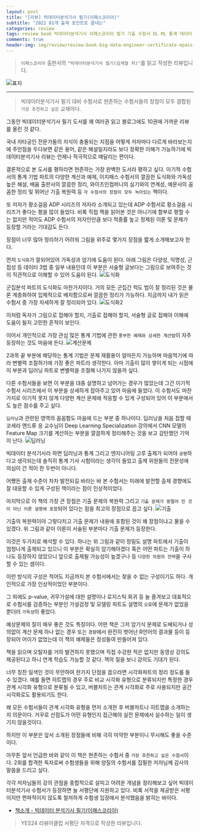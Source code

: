 ```yaml
---  
layout: post  
title: "[리뷰] 빅데이터분석기사 필기(이패스코리아)"  
subtitle: "2022 81개 출제 포인트로 끝내는"  
categories: review  
tags: review book 빅데이터분석기사 이패스코리아 필기 기출 수험서 DL ML 통계 데이터 탐색 EDA 정제 알고리즘    
comments: true  
header-img: img/review/review-book-big-data-engineer-certificate-epass-1.png
---  
```

  
> `이패스코리아` 출판사의 `"빅데이터분석기사 필기(김계철 저)"`를 읽고 작성한 리뷰입니다.  

![표지](https://telegeam.github.io/assets/img/review/review-book-big-data-engineer-certificate-epass-1.png)  

---

> 빅데이터분석기사 필기 대비 수험서로 현존하는 수험서들의 장점이 모두 결합된 `가장 추천하고 싶은` 교재이다.

그동안 빅데이터분석기사 필기 도서를 꽤 여러권 읽고 블로그에도 10권에 가까운 리뷰를 올린 것 같다. 

국내 자타공인 전문가들의 지식이 충돌되는 지점을 어떻게 저자마다 다르게 바라보는지에 주안점을 두다보면 같은 용어, 같은 해설일지라도 보다 정확한 이해가 가능하기에 빅데이터분석기사 리뷰는 언제나 적극적으로 매달리는 편이다. 

결론적으로 본 도서를 평하라면 현존하는 가장 완벽한 도서라 평하고 싶다. 이기적 수험서의 통계 기법 파트의 다양한 계산과 예제, 이지패스 수험서의 깔끔한 도식화와 가독성 높은 해설, 배움 출판사의 깔끔한 정리, 와이즈인컴퍼니의 실기와의 연계성, 예문사의 꼼꼼한 정리 및 뛰어난 기출 복원력 등 `각 수험서의 장점이 모두 녹아있는` 책이다.

또 저자가 황소걸음 ADP 시리즈의 저자라 소개되고 있는데 ADP 수험서로 황소걸음 시리즈가 좋다는 평을 많이 들었다. 비록 직접 책을 읽어본 것은 아니기에 함부로 평할 수는 없지만 적어도 ADP 수험서의 저자인만큼 보다 적중률 높고 정제된 이론 및 문제가 등장할 거라는 기대감도 든다. 

장점이 너무 많아 정리하기 어려워 그림을 위주로 몇가지 장점을 짧게 소개해보고자 한다. 

먼저 `도식화`가 잘되어있어 가독성과 암기에 도움이 된다. 아래 그림은 다양성, 익명성, 근접성 등 데이터 3법 중 일부 내용인데 이 부분은 서술형 글보다는 그림으로 보여주는 것이 직관적으로 이해할 수 있어 도움이 된다. 
![도식화](https://telegeam.github.io/assets/img/review/review-book-big-data-engineer-certificate-epass-2.png)  

군집분석 파트의 도식화도 마찬가지이다. 거의 모든 군집간 척도 법이 잘 정리된 것은 물론 계층화하여 입체적으로 배치함으로써 깔끔한 정리가 가능하다. 지금까지 내가 읽은 수험서 중 가장 자세하게 잘 정리되어 있다. 
![도식화2](https://telegeam.github.io/assets/img/review/review-book-big-data-engineer-certificate-epass-4.png)  

이처럼 독자가 그림으로 접해야 할지, 기출로 접해야 할지, 서술형 글로 접해야 이해에 도움이 될지 고민한 흔적이 보인다. 

이어서 개인적으로 가장 관심 많은 통계 기법에 관한 `풍부한 예제와 상세한 계산법`이 자주 등장하는 것도 마음에 든다. 
![계산문제](https://telegeam.github.io/assets/img/review/review-book-big-data-engineer-certificate-epass-3.png)  

2과목 끝 부분에 해당하는 통계 기법은 문제 재활용이 얼마든지 가능하며 마음먹기에 따라 변별력 조절하기에 가장 좋은 파트라 생각한다. 아마 기출이 많이 쌓이게 되는 시점에 이 부분과 딥러닝 파트로 변별력을 조절해 나가지 않을까 싶다. 

다른 수험서들을 보면 이 부분을 대충 설명하고 넘어가는 경우가 많았는데 그간 이기적 수험서 시리즈에서 이 부분을 상세하게 잡아주고 있어 마음에 들었다. 이 수험서도 마찬가지로 이기적 못지 않게 다양한 계산 문제에 적응할 수 있게 구성되어 있어 이 부분에서도 높은 점수를 주고 싶다. 

`딥러닝`과 관련된 영역의 꼼꼼함도 마음에 드는 부분 중 하나이다. 딥러닝을 처음 접할 때 코세라 앤드류 응 교수님이 Deep Learning Specialization 강의에서 CNN 모델의 Feature Map 크기를 계산하는 부분을 깔끔하게 정리해주는 것을 보고 감탄했던 기억이 난다. 
![딥러닝](https://telegeam.github.io/assets/img/review/review-book-big-data-engineer-certificate-epass-5.png)  

빅데이터 분석기사라 하면 딥러닝과 통계 그리고 엔지니어링 고루 출제가 되어야 `공평`하다고 생각되는데 솔직히 통계 기사 시험이라는 생각이 들었고 출제 위원들의 전문성에 의심이 간 적이 한 두번이 아니다. 

어쨌든 출제 수준이 차차 발전되길 바라는 바 본 수험서는 미래에 발전할 출제 경향에도 잘 대응할 수 있게 구성된 책이라는 점이 인상적이었다. 

마지막으로 이 책의 가장 큰 장점은 기출 문제의 복원력 그리고 `기출 문제가 동떨어 진 것이 아닌 이론 설명에 포함`되어 있다는 점을 최고의 장점으로 꼽고 싶다. 
![기출](https://telegeam.github.io/assets/img/review/review-book-big-data-engineer-certificate-epass-6.png)  

기출의 복원력이야 그렇다치고 기출 문제가 내용에 포함된 것이 왜 장점이냐고 물을 수 있겠다. 위 그림과 같이 이론이 서술된 부분마다 기출 문제가 등장한다. 

이것은 두가지로 해석할 수 있다. 하나는 위 그림과 같이 정밀도 설명 파트에서 기출이 엄청나게 출제되고 있으니 이 부분은 확실히 암기해야겠다 혹은 어떤 파트는 기출이 하나도 등장하지 않았으니 앞으로 출제될 가능성이 높겠구나 등 `다양한 차원의 전략`을 구사할 수 있는 셈이다. 

이런 방식의 구성은 적어도 지금까지 본 수험서에서는 찾을 수 없는 구성이기도 하다. 개인적으로 가장 인상적이었던 부분이다. 

그 외에도 p-value, 귀무가설에 대한 설명이나 로지스틱 회귀 등 늘 즐겨보고 대표적으로 수험서를 검증하는 부분인 가설검정 및 모델링 파트도 설명의 `오류`에 문제가 없었을 뿐더러 `가독성`이 좋았다. 

예상문제의 질이 매우 좋은 것도 특징이다. 어떤 책은 그저 암기식 문제로 도배되거나 성의없이 계산 문제 하나 없는 경우 또는 `경향`에서 완전히 벗어난 R언어의 결과물 등이 등장되어 어이가 없었는데 이 책의 예제들은 정성들여 만들어져 있다. 

책을 읽으며 오탈자를 거의 발견하지 못했으며 직접 수강한 적은 없지만 동영상 강의도 제공된다고 하니 연계 학습도 가능할 것 같다. 책의 질을 보니 강의도 기대가 된다. 

너무 칭찬 일색인 것이 무안하여 한가지 단점을 꼽으라면 시각화파트의 정리 정도를 들 수 있겠다. 예를 들면 히트맵의 경우 주로 비교 시각화 유형으로 분류되지만 특정한 경우 관계 시각화 유형으로 분류될 수 있고, 버블차트는 관계 시각화로 주로 사용되지만 공간 시각화로도 활용되기도 한다.

왜 모든 수험서들이 관계 시각화 유형을 먼저 소개한 후 버블차트나 히트맵을 소개하는지 의문이다. 거꾸로 산점도가 어떤 유형인지 접근해야 실전 문제에서 실수하는 일이 생기지 않을것이다. 

하지만 이 부분은 앞서 소개된 장점들에 비해 극히 미약한 부분이니 무시해도 좋을 수준이다. 

아무튼 앞서 언급한 바와 같이 이 책은 현존하는 수험서 중 `가장 추천하고 싶은 수험서`이다. 2회를 합격한 독자로써 수험생들을 위해 양질의 수험서를 집필한 저자님께 감사의 말씀을 드리고 싶다. 

각각 저자님들의 강의 관점을 종합적으로 살피고 어려운 개념을 정리해보고 싶어 빅데이터분석기사 수험서가 등장하면 늘 서평단에 지원하고 있다. 비록 서적을 제공받은 서평이지만 편파적이지 않도록 철저하게 수험생 입장에서 분석했음을 밝히는 바이다.


* [책소개 - 빅데이터 분석기사 필기(이패스코리아)](http://www.yes24.com/Product/Goods/106041755)

> YES24 리뷰어클럽 서평단 자격으로 작성한 리뷰입니다.